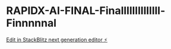 # RAPIDX-AI-FINAL-Finallllllllllllll-Finnnnnal

[Edit in StackBlitz next generation editor ⚡️](https://stackblitz.com/~/github.com/toprmrproducer/RAPIDX-AI-FINAL-Finallllllllllllll-Finnnnnal)